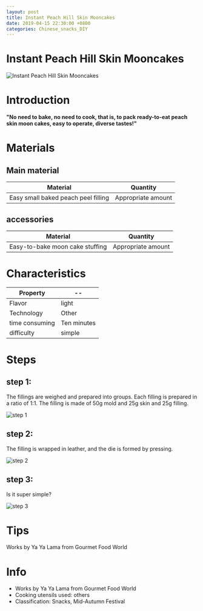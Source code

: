 ```yaml
---
layout: post
title: Instant Peach Hill Skin Mooncakes
date: 2019-04-15 22:30:00 +0800
categories: Chinese_snacks_DIY
---
```


# Instant Peach Hill Skin Mooncakes

![Instant Peach Hill Skin Mooncakes]({{site.baseurl}}/img/403283/403283.jpg)

# Introduction

**"No need to bake, no need to cook, that is, to pack ready-to-eat peach skin moon cakes, easy to operate, diverse tastes!"**

# Materials


## Main material

Material|Quantity
--|--
Easy small baked peach peel filling|Appropriate amount

## accessories

Material|Quantity
--|--
Easy-to-bake moon cake stuffing|Appropriate amount

# Characteristics

Property|--
--|--
Flavor|light
Technology|Other
time consuming|Ten minutes
difficulty|simple

# Steps

## step 1:

The fillings are weighed and prepared into groups. Each filling is prepared in a ratio of 1:1. The filling is made of 50g mold and 25g skin and 25g filling.

![step 1]({{site.baseurl}}/img/403283/1.jpg)

## step 2:

The filling is wrapped in leather, and the die is formed by pressing.

![step 2]({{site.baseurl}}/img/403283/2.jpg)

## step 3:

Is it super simple?

![step 3]({{site.baseurl}}/img/403283/3.jpg)

# Tips

Works by Ya Ya Lama from Gourmet Food World

# Info

- Works by Ya Ya Lama from Gourmet Food World
- Cooking utensils used: others
- Classification: Snacks, Mid-Autumn Festival